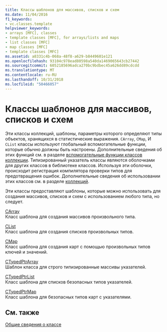 ```yaml
---
title: Классы шаблонов для массивов, списков и схем
ms.date: 11/04/2016
f1_keywords:
- vc.classes.template
helpviewer_keywords:
- arrays [MFC], classes
- template classes [MFC], for arrays/lists and maps
- list classes [MFC]
- map classes [MFC]
- template classes [MFC]
ms.assetid: a8331c4b-068a-48f8-a629-b8449601e121
ms.openlocfilehash: 93104c978ead80598a540da1469065643cb27442
ms.sourcegitcommit: 6052185696adca270bc9bdbec45a626dd89cdcdd
ms.translationtype: MT
ms.contentlocale: ru-RU
ms.lasthandoff: 10/31/2018
ms.locfileid: "50466057"
---
```

# <a name="template-classes-for-arrays-lists-and-maps"></a>Классы шаблонов для массивов, списков и схем

Эти классы коллекций, шаблоны, параметры которого определяют типы объектов, хранящихся в статистические выражения. `CArray`, `CMap`, И `CList` классы используют глобальный вспомогательные функции, которые обычно должны быть настроены. Дополнительные сведения об этих функций см. в разделе [вспомогательные функции классов коллекции](../mfc/reference/collection-class-helpers.md). Типизированный указатель классы являются оболочками для других классов в библиотеке классов. Используя эти оболочки, происходит регистрация компилятора проверки типов для предотвращения ошибок. Дополнительные сведения об использовании этих классов см. в разделе [коллекций](../mfc/collections.md).

Эти классы предоставляют шаблоны, которые можно использовать для создания массивов, списков и схем с использованием любого типа, но следует.

[CArray](../mfc/reference/carray-class.md)<br/>
Класс шаблона для создания массивов произвольного типа.

[CList](../mfc/reference/clist-class.md)<br/>
Класс шаблона для создания списков произвольных типов.

[CMap](../mfc/reference/cmap-class.md)<br/>
Класс шаблона для создания карт с помощью произвольных типов ключей и значений.

[CTypedPtrArray](../mfc/reference/ctypedptrarray-class.md)<br/>
Шаблон класса для строго типизированные массивы указателей.

[CTypedPtrList](../mfc/reference/ctypedptrlist-class.md)<br/>
Класс шаблона для списков безопасных типов указателей.

[CTypedPtrMap](../mfc/reference/ctypedptrmap-class.md)<br/>
Класс шаблона для безопасных типов карт с указателями.

## <a name="see-also"></a>См. также

[Общие сведения о классе](../mfc/class-library-overview.md)

